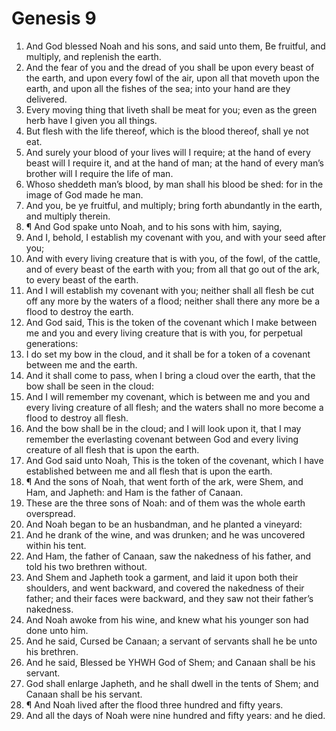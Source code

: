 ﻿# Genesis 9
1. And God blessed Noah and his sons, and said unto them, Be fruitful, and multiply, and replenish the earth. 
2. And the fear of you and the dread of you shall be upon every beast of the earth, and upon every fowl of the air, upon all that moveth upon the earth, and upon all the fishes of the sea; into your hand are they delivered. 
3. Every moving thing that liveth shall be meat for you; even as the green herb have I given you all things. 
4. But flesh with the life thereof, which is the blood thereof, shall ye not eat. 
5. And surely your blood of your lives will I require; at the hand of every beast will I require it, and at the hand of man; at the hand of every man’s brother will I require the life of man. 
6. Whoso sheddeth man’s blood, by man shall his blood be shed: for in the image of God made he man. 
7. And you, be ye fruitful, and multiply; bring forth abundantly in the earth, and multiply therein. 
8. ¶ And God spake unto Noah, and to his sons with him, saying, 
9. And I, behold, I establish my covenant with you, and with your seed after you; 
10. And with every living creature that is with you, of the fowl, of the cattle, and of every beast of the earth with you; from all that go out of the ark, to every beast of the earth. 
11. And I will establish my covenant with you; neither shall all flesh be cut off any more by the waters of a flood; neither shall there any more be a flood to destroy the earth. 
12. And God said, This is the token of the covenant which I make between me and you and every living creature that is with you, for perpetual generations: 
13. I do set my bow in the cloud, and it shall be for a token of a covenant between me and the earth. 
14. And it shall come to pass, when I bring a cloud over the earth, that the bow shall be seen in the cloud: 
15. And I will remember my covenant, which is between me and you and every living creature of all flesh; and the waters shall no more become a flood to destroy all flesh. 
16. And the bow shall be in the cloud; and I will look upon it, that I may remember the everlasting covenant between God and every living creature of all flesh that is upon the earth. 
17. And God said unto Noah, This is the token of the covenant, which I have established between me and all flesh that is upon the earth. 
18. ¶ And the sons of Noah, that went forth of the ark, were Shem, and Ham, and Japheth: and Ham is the father of Canaan. 
19. These are the three sons of Noah: and of them was the whole earth overspread. 
20. And Noah began to be an husbandman, and he planted a vineyard: 
21. And he drank of the wine, and was drunken; and he was uncovered within his tent. 
22. And Ham, the father of Canaan, saw the nakedness of his father, and told his two brethren without. 
23. And Shem and Japheth took a garment, and laid it upon both their shoulders, and went backward, and covered the nakedness of their father; and their faces were backward, and they saw not their father’s nakedness. 
24. And Noah awoke from his wine, and knew what his younger son had done unto him. 
25. And he said, Cursed be Canaan; a servant of servants shall he be unto his brethren. 
26. And he said, Blessed be YHWH God of Shem; and Canaan shall be his servant. 
27. God shall enlarge Japheth, and he shall dwell in the tents of Shem; and Canaan shall be his servant. 
28. ¶ And Noah lived after the flood three hundred and fifty years. 
29. And all the days of Noah were nine hundred and fifty years: and he died. 
